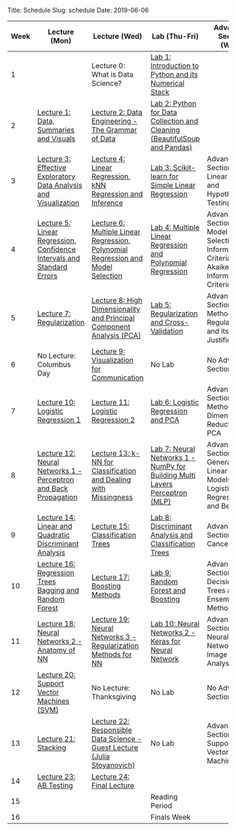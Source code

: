 Title: Schedule
Slug: schedule
Date: 2019-06-06


|Week|Lecture (Mon)|Lecture (Wed)|Lab (Thu-Fri)|Advanced Section (Wed)|Assignment (R:Released Tue - D:Due Wed)|
|-----|-----|-----|-----|-----|-----|
|1||Lecture 0: What is Data Science?|[Lab 1: Introduction to Python and its Numerical Stack]({filename}/labs/lab1/index.md)||R:HW0||
|2|[Lecture 1: Data, Summaries and Visuals]({filename}/lectures/lecture1/index.md)|[Lecture 2: Data Engineering - The Grammar of Data]({filename}/lectures/lecture2/index.md)|[Lab 2: Python for Data Collection and Cleaning (BeautifulSoup and Pandas)]({filename}/labs/lab2/index.md)||R:HW1 - D:HW0||
|3|[Lecture 3: Effective Exploratory Data Analysis and Visualization]({filename}/lectures/lecture3/index.md)|[Lecture 4: Linear Regression, kNN Regression and Inference]({filename}/lectures/lecture4/index.md)|[Lab 3: Scikit-learn for Simple Linear Regression]({filename}/labs/lab3/index.md)|Advanced Section 1: Linear Algebra and Hypothesis Testing|R:HW2 - D:HW1||
|4|[Lecture 5: Linear Regression, Confidence Intervals and Standard Errors]({filename}/lectures/lecture5/index.md)|[Lecture 6: Multiple Linear Regression, Polynomial Regression and Model Selection]({filename}/lectures/lecture6/index.md)|[Lab 4: Multiple Linear Regression and Polynomial Regression]({filename}/labs/lab4/index.md)|Advanced Section 2: Model Selection and Information Criteria - Akaike Information Criterion (AIC)|R:HW3 - D:HW2||
|5|[Lecture 7: Regularization]({filename}/lectures/lecture7/index.md)|[Lecture 8:  High Dimensionality and Principal Component Analysis (PCA)]({filename}/lectures/lecture8/index.md)|[Lab 5: Regularization and Cross-Validation]({filename}/labs/lab5/index.md)|Advanced Section 3: Methods of Regularization and its Justifications|R:HW4(individual) D:HW3||
|6|No Lecture: Columbus Day|[Lecture 9: Visualization for Communication]({filename}/lectures/lecture9/index.md)|No Lab|No Advanced Section|No Assignment||
|7|[Lecture 10: Logistic Regression 1]({filename}/lectures/lecture10/index.md)|[Lecture 11: Logistic Regression 2]({filename}/lectures/lecture11/index.md)|[Lab 6: Logistic Regression and PCA]({filename}/labs/lab6/index.md)|Advanced Section 4: Methods of Dimensionality Reduction - PCA|R:HW5 - D:HW4||
|8|[Lecture 12:  Neural Networks 1 - Perceptron and Back Propagation]({filename}/lectures/lecture12/index.md)|[Lecture 13: k-NN for Classification and Dealing with Missingness]({filename}/lectures/lecture13/index.md)|[Lab 7: Neural Networks 1 - NumPy for Building Multi Layers Perceptron (MLP)]({filename}/labs/lab7/index.md)|Advanced Section 5: Generalized Linear Models, Logistic Regression and Beyond|R:HW6 - D:HW5||
|9|[Lecture 14: Linear and Quadratic Discriminant Analysis]({filename}/lectures/lecture14/index.md)|[Lecture 15: Classification Trees]({filename}/lectures/lecture15/index.md)|[Lab 8: Discriminant Analysis and Classification Trees]({filename}/labs/lab8/index.md)|Advanced Section 6: Cancelled|R:HW7 - D:HW6||
|10|[Lecture 16: Regression Trees Bagging and Random Forest]({filename}/lectures/lecture16/index.md)|[Lecture 17: Boosting Methods]({filename}/lectures/lecture17/index.md)|[Lab 9: Random Forest and Boosting]({filename}/labs/lab9/index.md)|Advanced Section 7: Decision Trees and Ensemble Methods|R:HW8 - D:HW7||
|11|[Lecture 18: Neural Networks 2 - Anatomy of NN]({filename}/lectures/lecture18/index.md)|[Lecture 19: Neural Networks 3 - Regularization Methods for NN]({filename}/lectures/lecture19/index.md)|[Lab 10: Neural Networks 2 - Keras for Neural Network]({filename}/labs/lab10/index.md)|Advanced Section 8: Neural Networks for Image Analysis|R:HW9(individual) D:HW8||
|12|[Lecture 20: Support Vector Machines (SVM)]({filename}/lectures/lecture20/index.md)|No Lecture: Thanksgiving|No Lab|No Advanced Section|No Assignment||
|13|[Lecture 21: Stacking]({filename}/lectures/lecture21/index.md)|[Lecture 22: Responsible Data Science - Guest Lecture (Julia Stoyanovich)]({filename}/lectures/lecture22/index.md)|No Lab|Advanced Section 9: Support Vector Machines|D:HW9||
|14|[Lecture 23: AB Testing]({filename}/lectures/lecture23/index.md)|[Lecture 24: Final Lecture]({filename}/lectures/lecture24/index.md)||||
|15|||Reading Period|||
|16|||Finals Week|||
